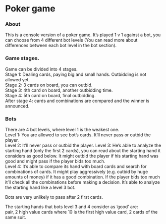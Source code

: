 # Poker game

### About

This is a console version of a poker game. It’s played 1 v 1 against a bot, you can choose from 4 different bot levels (You can read more about differences between each bot level in the bot section).


### Game stages.

Game can be divided into 4 stages.  
Stage 1: Dealing cards, paying big and small hands. Outbidding is not allowed yet.  
Stage 2: 3 cards on board, you can outbid.  
Stage 3: 4th card on board, another outbidding time.  
Stage 4: 5th card on board, final outbidding.  
After stage 4: cards and combinations are compared and the winner is announced.  



### Bots

There are 4 bot levels, where level 1 is the weakest one.     
Level 1: You are allowed to see bot’s cards. It’ll never pass or outbid the player.  
Level 2: It’ll never pass or outbid the player.
Level 3: He’s able to analyze the starting hand (only the first 2 cards), you can read about the starting hand it considers as good below. It might outbid the player if his starting hand was good and might pass if the player bids too much.  
Level 4: It’s able to compare its hand with board cards and search for combinations of cards. It might play aggressively (e.g. outbid by huge amounts of money) if it has a good combination. If the player bids too much it’ll check all the combinations before making a decision. It’s able to analyze the starting hand like a level 3 bot. 

Bots are very unlikely to pass after 2 first cards.    

The starting hands that bots level 3 and 4 consider as ‘good’ are:  
pair, 2 high value cards where 10 is the first high value card, 2 cards of the same suit.  
